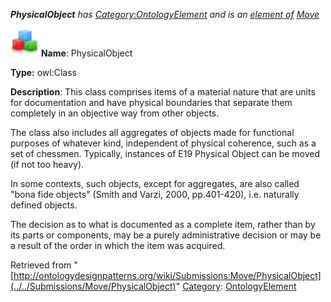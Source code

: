 ___PhysicalObject__ has [Category:OntologyElement](../../Category/OntologyElement "Category:OntologyElement") and is an [element of](../../Property/ElementOf "Property:ElementOf") [Move](../../Submissions/Move "Submissions:Move")_


  




[![Class](../../images/thumb/2/27/Class.gif/45px-Class.gif)](../../Image/Class.gif "Class")
__Name__: PhysicalObject 


__Type:__ owl:Class 


__Description__: This class comprises items of a material nature that are units for documentation and have physical boundaries that separate them completely in an objective way from other objects. 


  



The class also includes all aggregates of objects made for functional purposes of whatever kind, independent of physical coherence, such as a set of chessmen. Typically, instances of E19 Physical Object can be moved (if not too heavy).


  



In some contexts, such objects, except for aggregates, are also called "bona fide objects" (Smith and Varzi, 2000, pp.401-420), i.e. naturally defined objects. 


  



The decision as to what is documented as a complete item, rather than by its parts or components, may be a purely administrative decision or may be a result of the order in which the item was acquired. 





Retrieved from "[http://ontologydesignpatterns.org/wiki/Submissions:Move/PhysicalObject](../../Submissions/Move/PhysicalObject)"
 [Category](http://ontologydesignpatterns.org/wiki/Special:Categories "Special:Categories"): [OntologyElement](../../Category/OntologyElement "Category:OntologyElement")